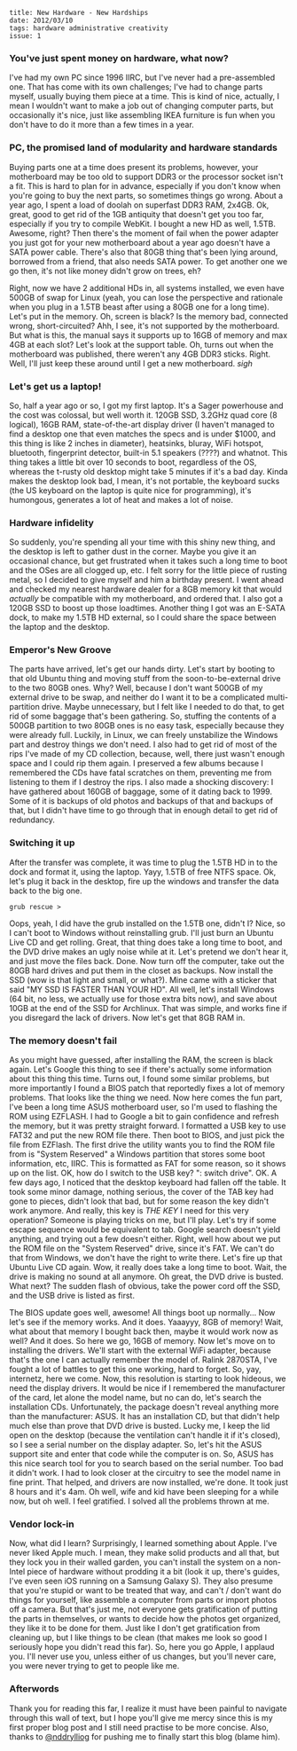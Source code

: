     title: New Hardware - New Hardships
    date: 2012/03/10
    tags: hardware administrative creativity
    issue: 1

### You've just spent money on hardware, what now?

I've had my own PC since 1996 IIRC, but I've never had a pre-assembled one. That has come with its own challenges; I've had to change parts myself, usually buying them piece at a time. This is kind of nice, actually, I mean I wouldn't want to make a job out of changing computer parts, but occasionally it's nice, just like assembling IKEA furniture is fun when you don't have to do it more than a few times in a year.

### PC, the promised land of modularity and hardware standards

Buying parts one at a time does present its problems, however, your motherboard may be too old to support DDR3 or the processor socket isn't a fit. This is hard to plan for in advance, especially if you don't know when you're going to buy the next parts, so sometimes things go wrong. About a year ago, I spent a load of doolah on superfast DDR3 RAM, 2x4GB. Ok, great, good to get rid of the 1GB antiquity that doesn't get you too far, especially if you try to compile WebKit. I bought a new HD as well, 1.5TB. Awesome, right? Then there's the moment of fail when the power adapter you just got for your new motherboard about a year ago doesn't have a SATA power cable. There's also that 80GB thing that's been lying around, borrowed from a friend, that also needs SATA power. To get another one we go then, it's not like money didn't grow on trees, eh?

Right, now we have 2 additional HDs in, all systems installed, we even have 500GB of swap for Linux (yeah, you can lose the perspective and rationale when you plug in a 1.5TB beast after using a 80GB one for a long time). Let's put in the memory. Oh, screen is black? Is the memory bad, connected wrong, short-circuited? Ahh, I see, it's not supported by the motherboard. But what is this, the manual says it supports up to 16GB of memory and max 4GB at each slot? Let's look at the support table. Oh, turns out when the motherboard was published, there weren't any 4GB DDR3 sticks. Right. Well, I'll just keep these around until I get a new motherboard. *sigh*

### Let's get us a laptop!

So, half a year ago or so, I got my first laptop. It's a Sager powerhouse and the cost was colossal, but well worth it. 120GB SSD, 3.2GHz quad core (8 logical), 16GB RAM, state-of-the-art display driver (I haven't managed to find a desktop one that even matches the specs and is under $1000, and this thing is like 2 inches in diameter), heatsinks, bluray, WiFi hotspot, bluetooth, fingerprint detector, built-in 5.1 speakers (????) and whatnot. This thing takes a little bit over 10 seconds to boot, regardless of the OS, whereas the t-rusty old desktop might take 5 minutes if it's a bad day. Kinda makes the desktop look bad, I mean, it's not portable, the keyboard sucks (the US keyboard on the laptop is quite nice for programming), it's humongous, generates a lot of heat and makes a lot of noise.

### Hardware infidelity

So suddenly, you're spending all your time with this shiny new thing, and the desktop is left to gather dust in the corner. Maybe you give it an occasional chance, but get frustrated when it takes such a long time to boot and the OSes are all clogged up, etc. I felt sorry for the little piece of rusting metal, so I decided to give myself and him a birthday present. I went ahead and checked my nearest hardware dealer for a 8GB memory kit that would *actually* be compatible with my motherboard, and ordered that. I also got a 120GB SSD to boost up those loadtimes. Another thing I got was an E-SATA dock, to make my 1.5TB HD external, so I could share the space between the laptop and the desktop.

### Emperor's New Groove

The parts have arrived, let's get our hands dirty. Let's start by booting to that old Ubuntu thing and moving stuff from the soon-to-be-external drive to the two 80GB ones. Why? Well, because I don't want 500GB of my external drive to be swap, and neither do I want it to be a complicated multi-partition drive. Maybe unnecessary, but I felt like I needed to do that, to get rid of some baggage that's been gathering. So, stuffing the contents of a 500GB partition to two 80GB ones is no easy task, especially because they were already full. Luckily, in Linux, we can freely unstabilize the Windows part and destroy things we don't need. I also had to get rid of most of the rips I've made of my CD collection, because, well, there just wasn't enough space and I could rip them again. I preserved a few albums because I remembered the CDs have fatal scratches on them, preventing me from listening to them if I destroy the rips. I also made a shocking discovery: I have gathered about 160GB of baggage, some of it dating back to 1999. Some of it is backups of old photos and backups of that and backups of that, but I didn't have time to go through that in enough detail to get rid of redundancy.

### Switching it up

After the transfer was complete, it was time to plug the 1.5TB HD in to the dock and format it, using the laptop. Yayy, 1.5TB of free NTFS space. Ok, let's plug it back in the desktop, fire up the windows and transfer the data back to the big one.

```grub rescue >```

Oops, yeah, I did have the grub installed on the 1.5TB one, didn't I? Nice, so I can't boot to Windows without reinstalling grub. I'll just burn an Ubuntu Live CD and get rolling. Great, that thing does take a long time to boot, and the DVD drive makes an ugly noise while at it. Let's pretend we don't hear it, and just move the files back. Done. Now turn off the computer, take out the 80GB hard drives and put them in the closet as backups. Now install the SSD (wow is that light and small, or what?). Mine came with a sticker that said "MY SSD IS FASTER THAN YOUR HD". All well, let's install Windows (64 bit, no less, we actually use for those extra bits now), and save about 10GB at the end of the SSD for Archlinux. That was simple, and works fine if you disregard the lack of drivers. Now let's get that 8GB RAM in.

### The memory doesn't fail

As you might have guessed, after installing the RAM, the screen is black again. Let's Google this thing to see if there's actually some information about this thing this time. Turns out, I found some similar problems, but more importantly I found a BIOS patch that reportedly fixes a lot of memory problems. That looks like the thing we need. Now here comes the fun part, I've been a long time ASUS motherboard user, so I'm used to flashing the ROM using EZFLASH. I had to Google a bit to gain confidence and refresh the memory, but it was pretty straight forward. I formatted a USB key to use FAT32 and put the new ROM file there. Then boot to BIOS, and just pick the file from EZFlash. The first drive the utility wants you to find the ROM file from is "System Reserved" a Windows partition that stores some boot information, etc, IIRC. This is formatted as FAT for some reason, so it shows up on the list. OK, how do I switch to the USB key? "<TAB>: switch drive". OK. A few days ago, I noticed that the desktop keyboard had fallen off the table. It took some minor damage, nothing serious, the cover of the TAB key had gone to pieces, didn't look that bad, but for some reason the key didn't work anymore. And really, this key is *THE KEY* I need for this very operation? Someone is playing tricks on me, but I'll play. Let's try if some escape sequence would be equivalent to tab. Google search doesn't yield anything, and trying out a few doesn't either. Right, well how about we put the ROM file on the "System Reserved" drive, since it's FAT. We can't do that from Windows, we don't have the right to write there. Let's fire up that Ubuntu Live CD again. Wow, it really does take a long time to boot. Wait, the drive is making no sound at all anymore. Oh great, the DVD drive is busted. What next? The sudden flash of obvious, take the power cord off the SSD, and the USB drive is listed as first.

The BIOS update goes well, awesome! All things boot up normally... Now let's see if the memory works. And it does. Yaaayyy, 8GB of memory! Wait, what about that memory I bought back then, maybe it would work now as well? And it does. So here we go, 16GB of memory. Now let's move on to installing the drivers. We'll start with the external WiFi adapter, because that's the one I can actually remember the model of. Ralink 2870STA, I've fought a lot of battles to get this one working, hard to forget. So, yay, internetz, here we come. Now, this resolution is starting to look hideous, we need the display drivers. It would be nice if I remembered the manufacturer of the card, let alone the model name, but no can do, let's search the installation CDs. Unfortunately, the package doesn't reveal anything more than the manufacturer: ASUS. It has an installation CD, but that didn't help much else than prove that DVD drive is busted. Lucky me, I keep the lid open on the desktop (because the ventilation can't handle it if it's closed), so I see a serial number on the display adapter. So, let's hit the ASUS support site and enter that code while the computer is on. So, ASUS has this nice search tool for you to search based on the serial number. Too bad it didn't work. I had to look closer at the circuitry to see the model name in fine print. That helped, and drivers are now installed, we're done. It took just 8 hours and it's 4am. Oh well, wife and kid have been sleeping for a while now, but oh well. I feel gratified. I solved all the problems thrown at me.

### Vendor lock-in

Now, what did I learn? Surprisingly, I learned something about Apple. I've never liked Apple much. I mean, they make solid products and all that, but they lock you in their walled garden, you can't install the system on a non-Intel piece of hardware without prodding it a bit (look it up, there's guides, I've even seen iOS running on a Samsung Galaxy S). They also presume that you're stupid or want to be treated that way, and can't / don't want do things for yourself, like assemble a computer from parts or import photos off a camera. But that's just me, not everyone gets gratification of putting the parts in themselves, or wants to decide how the photos get organized, they like it to be done for them. Just like I don't get gratification from cleaning up, but I like things to be clean (that makes me look so good I seriously hope you didn't read this far). So, here you go Apple, I applaud you. I'll never use you, unless either of us changes, but you'll never care, you were never trying to get to people like me.

### Afterwords

Thank you for reading this far, I realize it must have been painful to navigate through this wall of text, but I hope you'll give me mercy since this is my first proper blog post and I still need practise to be more concise. Also, thanks to [@nddrylliog](http://twitter.com/nddrylliog) for pushing me to finally start this blog (blame him).
